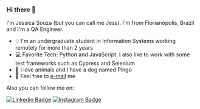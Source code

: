 ### Hi there 👋

I'm Jessica Souza (but you can call me Jess). I'm from Florianópolis, Brazil and I'm a QA Engineer.

* :bulb:  I'm an undergraduate student in Information Systems working remotely for more than 2 years
* :computer: Favorite Tech: Python and JavaScript. I also like to work with some test frameworks such as Cypress and Selenium
* :dog: I love animals and I have a dog named Pingo
* :email: Feel free to [e-mail](mailto:jessica_schelly@hotmail.com.com) me

Also you can follow me on: 

[![Linkedin Badge](https://img.shields.io/badge/-LinkedIn-blue?style=flat&logo=LinkedIn&logoColor=white)](https://www.linkedin.com/in/jessica-schelly/)
[![Instagram Badge](https://img.shields.io/badge/-Instagram-C13584?style=flat&logo=Instagram&logoColor=white)](https://www.instagram.com/jessicaschelly/)


